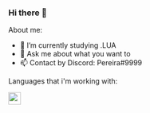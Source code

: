 ### Hi there :wave:

About me:

- :telescope: I’m currently studying .LUA
- :thinking: Ask me about what you want to
- :mailbox: Contact by Discord: Pereira#9999

Languages that i'm working with:

<img src="https://upload.wikimedia.org/wikipedia/commons/thumb/c/cf/Lua-Logo.svg/1200px-Lua-Logo.svg.png" width="25vw" height="25vh">
